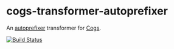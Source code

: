 # cogs-transformer-autoprefixer

An [autoprefixer] transformer for [Cogs].

[![Build Status]](http://travis-ci.org/caseywebdev/cogs-transformer-autoprefixer)

[autoprefixer]: https://github.com/postcss/autoprefixer
[Cogs]: https://github.com/caseywebdev/cogs
[Build Status]: https://secure.travis-ci.org/caseywebdev/cogs-transformer-autoprefixer.png
